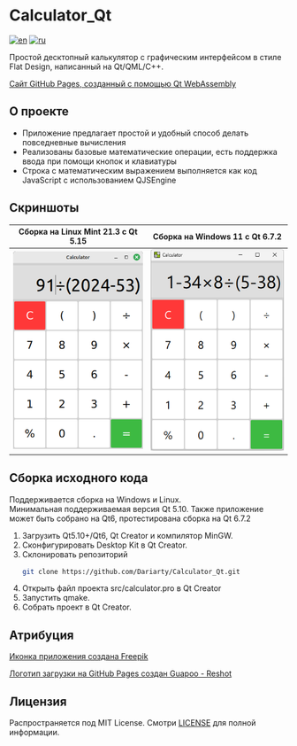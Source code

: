 # Calculator_Qt

[![en](https://img.shields.io/badge/lang-en-blue.svg)](https://github.com/Dariarty/Calculator_Qt/blob/main/README.md)
[![ru](https://img.shields.io/badge/lang-ru-red.svg)](https://github.com/Dariarty/Calculator_Qt/blob/main/README.ru.md)

Простой десктопный калькулятор с графическим интерфейсом в стиле Flat Design, написанный на Qt/QML/C++.

<a href="https://dariarty.github.io/Calculator_Qt/" title="GitHub Pages link">Сайт GitHub Pages, созданный с помощью Qt WebAssembly</a>

## О проекте

* Приложение предлагает простой и удобный способ делать повседневные вычисления
* Реализованы базовые математические операции, есть поддержка ввода при помощи кнопок и клавиатуры
* Строка с математическим выражением выполняется как код JavaScript с использованием QJSEngine

## Скриншоты

| Сборка на Linux Mint 21.3 с Qt 5.15 | Сборка на Windows 11 с Qt 6.7.2 |
| --- | --- |
![alt text](assets/screenshot_linuxmint.png) | ![alt text](assets/screenshot_windows11.png)

## Сборка исходного кода
Поддерживается сборка на Windows и Linux.</br>
Минимальная поддерживаемая версия Qt 5.10. Также приложение может быть собрано на Qt6, протестирована сборка на Qt 6.7.2 </br>

1.  Загрузить Qt5.10+/Qt6, Qt Creator и компилятор MinGW.</br>
2.  Сконфигурировать Desktop Kit в Qt Creator. </br>
3.  Склонировать репозиторий
     ```sh
     git clone https://github.com/Dariarty/Calculator_Qt.git
     ```
4.  Открыть файл проекта src/calculator.pro в Qt Creator</br>
5.  Запустить qmake.</br>
6.  Собрать проект в Qt Creator.</br>

## Атрибуция

<a href="https://www.freepik.com/icon/calculator_951692#fromView=keyword&page=1&position=34&uuid=3d0c9de7-5eeb-4d4d-b4d3-89a9b932a649" title="app icon">Иконка приложения создана Freepik</a>

<a href="https://www.reshot.com/free-svg-icons/item/calculator-D8AUTM5VCQ/" title="gh-pages loading icon">Логотип загрузки на GitHub Pages создан Guapoo - Reshot</a>

## Лицензия

Распространяется под MIT License. Смотри [LICENSE](LICENSE) для полной информации.
